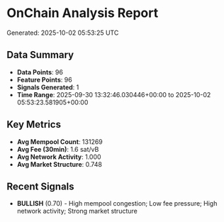 # OnChain Analysis Report
Generated: 2025-10-02 05:53:25 UTC

## Data Summary
- **Data Points**: 96
- **Feature Points**: 96
- **Signals Generated**: 1
- **Time Range**: 2025-09-30 13:32:46.030446+00:00 to 2025-10-02 05:53:23.581905+00:00

## Key Metrics
- **Avg Mempool Count**: 131269
- **Avg Fee (30min)**: 1.6 sat/vB
- **Avg Network Activity**: 1.000
- **Avg Market Structure**: 0.748

## Recent Signals
- **BULLISH** (0.70) - High mempool congestion; Low fee pressure; High network activity; Strong market structure
